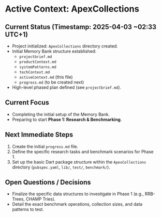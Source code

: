 # Active Context: ApexCollections

## Current Status (Timestamp: 2025-04-03 ~02:33 UTC+1)

-   Project initialized: `ApexCollections` directory created.
-   Initial Memory Bank structure established:
    -   `projectbrief.md`
    -   `productContext.md`
    -   `systemPatterns.md`
    -   `techContext.md`
    -   `activeContext.md` (this file)
    -   `progress.md` (to be created next)
-   High-level phased plan defined (see `projectbrief.md`).

## Current Focus

-   Completing the initial setup of the Memory Bank.
-   Preparing to start **Phase 1: Research & Benchmarking**.

## Next Immediate Steps

1.  Create the initial `progress.md` file.
2.  Define the specific research tasks and benchmark scenarios for Phase 1.
3.  Set up the basic Dart package structure within the `ApexCollections` directory (`pubspec.yaml`, `lib/`, `test/`, `benchmark/`).

## Open Questions / Decisions

-   Finalize the specific data structures to investigate in Phase 1 (e.g., RRB-Trees, CHAMP Tries).
-   Detail the exact benchmark operations, collection sizes, and data patterns to test.
